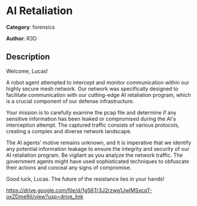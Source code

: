 # AI Retaliation


**Category**: forensics

**Author**: R3D

## Description

Welcome, Lucas!

A robot agent attempted to intercept and monitor communication within our highly secure mesh network. Our network was specifically designed to facilitate communication with our cutting-edge AI retaliation program, which is a crucial component of our defense infrastructure.

Your mission is to carefully examine the pcap file and determine if any sensitive information has been leaked or compromised during the AI's interception attempt. The captured traffic consists of various protocols, creating a complex and diverse network landscape.

The AI agents' motive remains unknown, and it is imperative that we identify any potential information leakage to ensure the integrity and security of our AI retaliation program. Be vigilant as you analyze the network traffic. The government agents might have used sophisticated techniques to obfuscate their actions and conceal any signs of compromise.

Good luck, Lucas. The future of the resistance lies in your hands!

https://drive.google.com/file/d/1g56Tr3J2rzwg1JwlMSxcqT-oxZDme9jI/view?usp=drive_link


